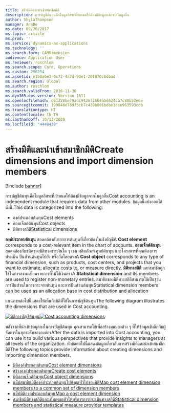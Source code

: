 ```yaml
---
title: สร้างมิติและนำเข้าสมาชิกมิติ
description: การบัญชีต้นทุนคือโมดูลอิสระที่กำหนดให้ต้องมีข้อมูลหลักจากโมดูลอื่น
author: ShylaThompson
manager: AnnBe
ms.date: 09/20/2017
ms.topic: article
ms.prod: ''
ms.service: dynamics-ax-applications
ms.technology: ''
ms.search.form: CAMDimension
audience: Application User
ms.reviewer: roschlom
ms.search.scope: Core, Operations
ms.custom: 256254
ms.assetid: e1b0a6e3-0c72-4a7d-90e1-20f870c6dbad
ms.search.region: Global
ms.author: roschlom
ms.search.validFrom: 2016-11-30
ms.dyn365.ops.version: Version 1611
ms.openlocfilehash: d61358be79adc943572bb4a5d624cb7c80b52e6e
ms.sourcegitcommit: 199848e78df5cb7c439b001bdbe1ece963593cdb
ms.translationtype: HT
ms.contentlocale: th-TH
ms.lasthandoff: 10/13/2020
ms.locfileid: "4448438"
---
```

# <a name="create-dimensions-and-import-dimension-members"></a><span data-ttu-id="fb533-103">สร้างมิติและนำเข้าสมาชิกมิติ</span><span class="sxs-lookup"><span data-stu-id="fb533-103">Create dimensions and import dimension members</span></span>

[!include [banner](../includes/banner.md)]

<span data-ttu-id="fb533-104">การบัญชีต้นทุนคือโมดูลอิสระที่กำหนดให้ต้องมีข้อมูลจากโมดูลอื่น</span><span class="sxs-lookup"><span data-stu-id="fb533-104">Cost accounting is an independent module that requires data from other modules.</span></span> <span data-ttu-id="fb533-105">ข้อมูลนี้แบ่งออกได้ดังนี้:</span><span class="sxs-lookup"><span data-stu-id="fb533-105">This data is categorized into the following:</span></span>

-  <span data-ttu-id="fb533-106">องค์ประกอบต้นทุน</span><span class="sxs-lookup"><span data-stu-id="fb533-106">Cost elements</span></span>
-  <span data-ttu-id="fb533-107">ออบเจ็กต์ต้นทุน</span><span class="sxs-lookup"><span data-stu-id="fb533-107">Cost objects</span></span>
-  <span data-ttu-id="fb533-108">มิติทางสถิติ</span><span class="sxs-lookup"><span data-stu-id="fb533-108">Statistical dimensions</span></span>

<span data-ttu-id="fb533-109">**องค์ประกอบต้นทุน** สอดคล้องกับรายการต้นทุนที่เกี่ยวข้องในผังบัญชี</span><span class="sxs-lookup"><span data-stu-id="fb533-109">A **Cost element** corresponds to a cost-relevant item in the chart of accounts.</span></span> <span data-ttu-id="fb533-110">**ออบเจ็กต์ต้นทุน** สอดคล้องกับชนิดของมิติทางการเงินใด ๆ เช่น ผลิตภัณฑ์ ศูนย์ต้นทุน และโครงการที่คุณต้องการประเมิน ปันส่วนต้นทุนไปยัง หรือวัดโดยตรง</span><span class="sxs-lookup"><span data-stu-id="fb533-110">A **Cost object** corresponds to any type of financial dimension, such as products, cost centers, and projects that you want to estimate, allocate costs to, or measure directly.</span></span> <span data-ttu-id="fb533-111">**มิติทางสถิติ** และสมาชิกถูกใช้ในการลงทะเบียนรายการที่ไม่ใช่เงินตรา</span><span class="sxs-lookup"><span data-stu-id="fb533-111">A **Statistical dimension** and its members are used to register non-monetary entries.</span></span> <span data-ttu-id="fb533-112">สมาชิกของมิติทางสถิติสามารถใช้เป็นฐานการปันส่วนในการกระจายต้นทุน และการปันส่วนต้นทุน</span><span class="sxs-lookup"><span data-stu-id="fb533-112">Statistical dimension members can be used as an allocation base in cost distribution and allocation</span></span> 

<span data-ttu-id="fb533-113">แผนภาพต่อไปนี้แสดงให้เห็นถึงมิติที่ใช้ในการบัญชีต้นทุน</span><span class="sxs-lookup"><span data-stu-id="fb533-113">The following diagram illustrates the dimensions that are used in Cost accounting.</span></span>

<span data-ttu-id="fb533-114">[![มิติการบัญชีต้นทุน](./media/cost-eos-dimensions.png)](./media/cost-eos-dimensions.png)</span><span class="sxs-lookup"><span data-stu-id="fb533-114">[![Cost accounting dimensions](./media/cost-eos-dimensions.png)](./media/cost-eos-dimensions.png)</span></span>

<span data-ttu-id="fb533-115">หลังจากที่นำเข้าข้อมูลลงในการบัญชีต้นทุน คุณสามารถใช้เพื่อสร้างมุมมองต่าง ๆ ที่ให้ข้อมูลเชิงลึกกับผู้จัดการในทุกระดับขององค์กร</span><span class="sxs-lookup"><span data-stu-id="fb533-115">After the data is imported into Cost accounting, you can use it to build various perspectives that provide insights to managers at all levels of the organization.</span></span> <span data-ttu-id="fb533-116">หัวข้อต่อไปนี้แสดงข้อมูลเกี่ยวกับการสร้างมิติและนำเข้าสมาชิกมิติ</span><span class="sxs-lookup"><span data-stu-id="fb533-116">The following topics provide information about creating dimensions and importing dimension members.</span></span> 

-  [<span data-ttu-id="fb533-117">มิติองค์ประกอบต้นทุน</span><span class="sxs-lookup"><span data-stu-id="fb533-117">Cost element dimensions</span></span>](cost-elements.md)
-  [<span data-ttu-id="fb533-118">สร้างองค์ประกอบต้นทุน</span><span class="sxs-lookup"><span data-stu-id="fb533-118">Create cost elements</span></span>](./tasks/create-cost-elements.md)
-  [<span data-ttu-id="fb533-119">มิติออบเจ็กต์ต้นทุน</span><span class="sxs-lookup"><span data-stu-id="fb533-119">Cost object dimensions</span></span>](cost-objects.md)
-  [<span data-ttu-id="fb533-120">แม็ปสมาชิกมิติองค์ประกอบต้นทุนไปยังชุดทั่วไปของมิติ</span><span class="sxs-lookup"><span data-stu-id="fb533-120">Map cost element dimension members to a common set of dimension members</span></span>](map-cost-elements-dimension-members.md)
-  [<span data-ttu-id="fb533-121">แม็ปมิติองค์ประกอบต้นทุน</span><span class="sxs-lookup"><span data-stu-id="fb533-121">Map a cost element dimension</span></span>](./tasks/map-cost-element-dimension.md)
-  [<span data-ttu-id="fb533-122">สมาชิกมิติทางสถิติและเท็มเพลตตัวให้บริการการประเมินทางสถิติ</span><span class="sxs-lookup"><span data-stu-id="fb533-122">Statistical dimension members and statistical measure provider templates</span></span>](statistical-measure-provider-template.md)






